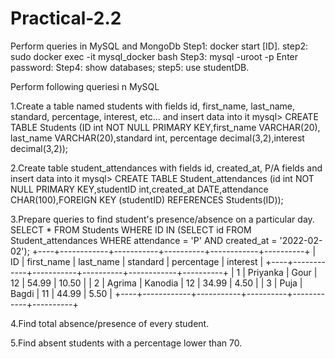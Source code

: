 # Practical-2.2
Perform queries in MySQL and MongoDb
Step1: docker start  [ID].
step2: sudo docker exec -it mysql_docker  bash
Step3: mysql -uroot -p 
Enter password: 
Step4: show databases;
step5: use studentDB.

Perform following queriesi n MySQL

1.Create a table named students with fields id, first_name, last_name, standard, percentage, interest, etc... and insert data into it
    mysql> CREATE TABLE Students (ID int NOT NULL PRIMARY KEY,first_name VARCHAR(20), last_name VARCHAR(20),standard int, percentage decimal(3,2),interest decimal(3,2));

2.Create table student_attendances with fields id, created_at, P/A fields and insert data into it
     mysql> CREATE TABLE Student_attendances (id int NOT NULL PRIMARY KEY,studentID int,created_at DATE,attendance CHAR(100),FOREIGN KEY (studentID) REFERENCES Students(ID));

3.Prepare queries to find student's presence/absence on a particular day.
    SELECT * FROM   Students WHERE  ID IN (SELECT id FROM   Student_attendances WHERE  attendance = 'P' AND created_at  = '2022-02-02');
    +----+------------+-----------+----------+------------+----------+
    | ID | first_name | last_name | standard | percentage | interest |
    +----+------------+-----------+----------+------------+----------+
    |  1 | Priyanka   | Gour      |       12 |      54.99 |    10.50 |
    |  2 | Agrima     | Kanodia   |       12 |      34.99 |     4.50 |
    |  3 | Puja       | Bagdi     |       11 |      44.99 |     5.50 |
    +----+------------+-----------+----------+------------+----------+

4.Find total absence/presence of every student.


5.Find absent students with a percentage lower than 70.

                 


<!-- Students table

mysql> INSERT INTO Students VALUES ('1','Priyanka','Gour','12','54.99','10.50');

mysql> INSERT INTO Students VALUES ('2','Agrima','Kanodia','12','34.99','4.50');

mysql> INSERT INTO Students VALUES ('3','Puja','Bagdi','11','44.99','5.50');

mysql> INSERT INTO Students VALUES ('4','Anisha','Shaikh','11','46.69','7.50');

mysql> INSERT INTO Students VALUES ('5','Amisha','Shah','5','45.79','8.50');

mysql> INSERT INTO Students VALUES ('6','Anushka','Sharma','7','85.79','7.50');

mysql> INSERT INTO Students VALUES ('7','Anita','patel','8','85.00','8.50'); -->

<!--    Student_attendance
 mysql> INSERT INTO Student_attendances VALUES ('1','1','2022-02-02','P');
mysql> INSERT INTO Student_attendances VALUES ('7','1','2022-02-04','P');
mysql> INSERT INTO Student_attendances VALUES ('8','1','2022-02-05','P');
mysql> INSERT INTO Student_attendances VALUES ('6','1','2022-02-03','A');

mysql> INSERT INTO Student_attendances VALUES ('2','2','2022-02-02','P');
mysql> INSERT INTO Student_attendances VALUES ('16','2','2022-02-03','A');
mysql> INSERT INTO Student_attendances VALUES ('9','2','2022-02-05','A');
mysql> INSERT INTO Student_attendances VALUES ('10','2','2022-02-06','P');


mysql> INSERT INTO Student_attendances VALUES ('3','3','2022-02-02','P');
mysql> INSERT INTO Student_attendances VALUES ('11','3','2022-02-06','P');
mysql> INSERT INTO Student_attendances VALUES ('12','3','2022-02-07','A');

mysql> INSERT INTO Student_attendances VALUES ('4','4','2022-02-02','A');
mysql> INSERT INTO Student_attendances VALUES ('13','4','2022-02-07','P');
mysql> INSERT INTO Student_attendances VALUES ('14','4','2022-02-05','P');
mysql> INSERT INTO Student_attendances VALUES ('15','4','2022-02-06','P');

mysql> INSERT INTO Student_attendances VALUES ('5','5','2022-02-02','A'); -->

<!-- Perform following queries in MongoDB

1. Create a collection named students with fields id, first_name, last_name, standard, percentage, interest, etc... and insert data into it
2. Form a query to find students with a percentage lower than 70 and interest in sport.
3. Count the total students with a percentage above 70 -->






    


